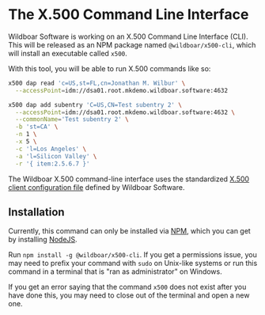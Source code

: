 # The X.500 Command Line Interface

Wildboar Software is working on an X.500 Command Line Interface (CLI). This will
be released as an NPM package named `@wildboar/x500-cli`, which will install
an executable called `x500`.

With this tool, you will be able to run X.500 commands like so:

```bash
x500 dap read 'c=US,st=FL,cn=Jonathan M. Wilbur' \
  --accessPoint=idm://dsa01.root.mkdemo.wildboar.software:4632
```

```bash
x500 dap add subentry 'C=US,CN=Test subentry 2' \
  --accessPoint=idm://dsa01.root.mkdemo.wildboar.software:4632 \
  --commonName='Test subentry 2' \
  -b 'st=CA' \
  -n 1 \
  -x 5 \
  -c 'l=Los Angeles' \
  -a 'l=Silicon Valley' \
  -r '{ item:2.5.6.7 }'
```

The Wildboar X.500 command-line interface uses the standardized
[X.500 client configuration file](./client-config.md) defined by Wildboar
Software.

## Installation

Currently, this command can only be installed via [NPM](https://www.npmjs.com/),
which you can get by installing [NodeJS](https://nodejs.org/en/).

Run `npm install -g @wildboar/x500-cli`. If you get a permissions issue, you
may need to prefix your command with `sudo` on Unix-like systems or run this
command in a terminal that is "ran as administrator" on Windows.

If you get an error saying that the command `x500` does not exist after you
have done this, you may need to close out of the terminal and open a new one.

